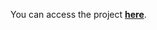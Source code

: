 You can access the project <a href="https://file-uploader-front-end.herokuapp.com/" target="_blank"><strong>here</strong></a>.